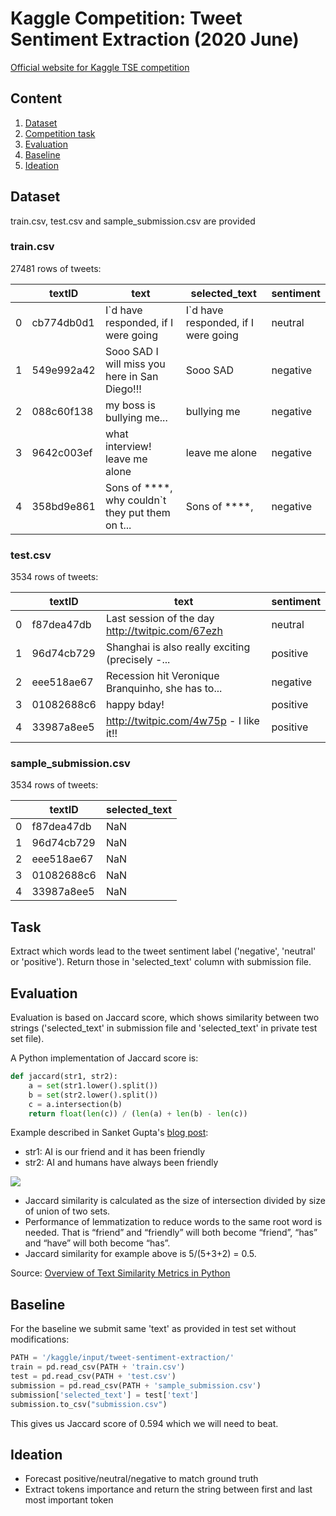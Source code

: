# Kaggle Competition: Tweet Sentiment Extraction (2020 June)

[Official website for Kaggle TSE competition](https://www.kaggle.com/c/tweet-sentiment-extraction)

## Content

1. [Dataset](#dataset)
2. [Competition task](#task)
3. [Evaluation](#evaluation)
4. [Baseline](#baseline)
5. [Ideation](#ideation)

## Dataset

train.csv, test.csv and sample_submission.csv are provided

### train.csv

27481 rows of tweets:

|   | textID  |  text |  selected_text | sentiment  |
|---|---|---|---|---|
| 0  | cb774db0d1  |  I\`d have responded, if I were going | I\`d have responded, if I were going  | neutral  |
| 1  | 549e992a42  | Sooo SAD I will miss you here in San Diego!!!  | Sooo SAD  | negative  |
| 2  | 088c60f138  | my boss is bullying me...  | bullying me	  | negative  |
| 3  | 9642c003ef  | what interview! leave me alone  | leave me alone		  | negative  |
| 4  | 358bd9e861  | Sons of ****, why couldn\`t they put them on t...  | Sons of ****, | negative  |

### test.csv

3534 rows of tweets:

|   | textID  |  text | sentiment  |
|---|---|---|---|
| 0  | f87dea47db  |  Last session of the day http://twitpic.com/67ezh | neutral  |
| 1  | 96d74cb729  | Shanghai is also really exciting (precisely -...  | positive  |
| 2  | eee518ae67  | Recession hit Veronique Branquinho, she has to... | negative  |
| 3  | 01082688c6  | happy bday!	 | positive |
| 4  | 33987a8ee5 | http://twitpic.com/4w75p - I like it!! | positive |

### sample_submission.csv

3534 rows of tweets:

|   | textID  |  selected_text |
|---|---|---|
| 0  | f87dea47db  |  NaN |
| 1  | 96d74cb729  |  NaN |
| 2  | eee518ae67  |  NaN |
| 3  | 01082688c6  |  NaN |
| 4  | 33987a8ee5 |  NaN |

## Task
Extract which words lead to the tweet sentiment label ('negative', 'neutral' or 'positive'). Return those in 'selected_text' column with submission file.

## Evaluation

Evaluation is based on Jaccard score, which shows similarity between two strings ('selected_text' in submission file and 'selected_text' in private test set file).

A Python implementation of Jaccard score is:

```python
def jaccard(str1, str2): 
    a = set(str1.lower().split()) 
    b = set(str2.lower().split())
    c = a.intersection(b)
    return float(len(c)) / (len(a) + len(b) - len(c))
```

Example described in Sanket Gupta's [blog post](https://towardsdatascience.com/overview-of-text-similarity-metrics-3397c4601f50):

* str1: AI is our friend and it has been friendly
* str2: AI and humans have always been friendly

<img src="https://miro.medium.com/max/926/1*u2ZZPh5er5YbmOg7k-s0-A.png">

* Jaccard similarity is calculated as the size of intersection divided by size of union of two sets.
* Performance of lemmatization to reduce words to the same root word is needed. That is “friend” and “friendly” will both become “friend”, “has” and “have” will both become “has”.
* Jaccard similarity for example above is 5/(5+3+2) = 0.5.

Source: [Overview of Text Similarity Metrics in Python](https://towardsdatascience.com/overview-of-text-similarity-metrics-3397c4601f50)

## Baseline

For the baseline we submit same 'text' as provided in test set without modifications:

```python
PATH = '/kaggle/input/tweet-sentiment-extraction/'
train = pd.read_csv(PATH + 'train.csv')
test = pd.read_csv(PATH + 'test.csv')
submission = pd.read_csv(PATH + 'sample_submission.csv')
submission['selected_text'] = test['text']
submission.to_csv("submission.csv")
```

This gives us Jaccard score of 0.594 which we will need to beat.

## Ideation

* Forecast positive/neutral/negative to match ground truth
* Extract tokens importance and return the string between first and last most important token
